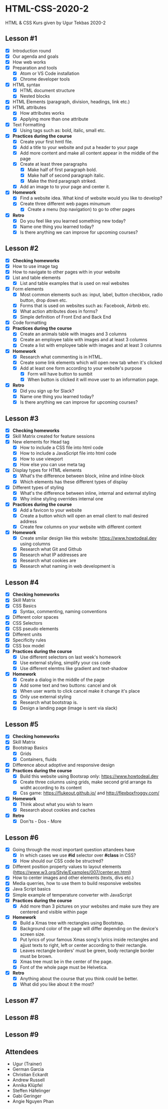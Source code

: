 # HTML-CSS-2020-2
HTML &amp; CSS Kurs given by Ugur Tekbas 2020-2

## Lesson #1

* [x] Introduction round
* [x] Our agenda and goals
* [x] How web works
* [x] Preparation and tools
  * [x] Atom or VS Code installation
  * [x] Chrome developer tools
* [x] HTML syntax
  * [x] HTML document structure
  * [x] Nested blocks
* [x] HTML Elements (paragraph, division, headings, link etc.)
* [x] HTML attributes
  * [x] How attributes works
  * [x] Applying more than one attribute
* [x] Text Formatting
  * [x] Using tags such as: bold, italic, small etc.

* [x] **Practices during the course**
  * [x] Create your first hmtl file.
  * [x] Add a title to your website and put a header to your page
  * [x] Add more content and make all content appear in the middle of the page
  * [x] Create at least three paragraphs
    * [x] Make half of first paragraph bold.
    * [x] Make half of second paragraph italic.
    * [x] Make the third paragraph striked.
  * [x] Add an image to to your page and center it.
* [x] **Homework**
    * [x] Find a website idea. What kind of website would you like to develop?
    * [x] Create three different web pages minumum
        * [x] Create a menu (top navigation) to go to other pages
* [x] **Retro**
    * [x] Do you feel like you learned something new today?
    * [x] Name one thing you learned today?
    * [x] Is there anything we can improve for upcoming courses?
    
## Lesson #2

* [x] **Checking homeworks**
* [x] How to use image tag
* [x] How to navigate to other pages with in your website
* [x] List and table elements
    * [x] List and table examples that is used on real websites
* [x] Form elements
    * [x] Most common elements such as: input, label, button checkbox, radio button, drop down etc.
    * [x] Forms that is used on websites such as: Facebook, Airbnb etc.
    * [x] What action attributes does in forms?
    * [x] Simple definition of Front End and Back End
* [x] Code formatting
* [x] **Practices during the course**
    * [x] Create an animals table with images and 3 columns
    * [x] Create an employee table with images and at least 3 columns
    * [x] Create a list with employee table with images and at least 3 columns
 * [x] **Homework**
    * [x] Research what commenting is in HTML.
    * [x] Create some link elements which will open new tab when it's clicked
    * [x] Add at least one form according to your website's purpose
        * [x] Form will have button to sumbit
        * [x] When button is clicked it will move user to an information page.
* [x] **Retro**
    * [x] Did you sign up for Slack?
    * [x] Name one thing you learned today?
    * [x] Is there anything we can improve for upcoming courses?
    
## Lesson #3

* [x] **Checking homeworks**
* [x] Skill Matrix created for feature sessions
* [x] New elements for Head tag
    * [x] How to include a CSS file into html code
    * [x] How to include a JavaScript file into html code
    * [x] How to use viewport
    * [x] How else you can use meta tag
* [x] Display types for HTML elements
    * [x] What's the difference between block, inline and inline-block
    * [x] Which elements has these different types of display
* [x] Different types of styling
    * [x] What's the difference between inline, internal and external styling
    * [x] Why inline styling overrides internal one
* [x] **Practices during the course**
    * [x] Add a favicon to your website
    * [x] Create a button which will open an email client to mail desired address
    * [x] Create few columns on your website with different content        
* [x] **Homework**
    * [x] Create smilar design like this website: https://www.howtodeal.dev using columns
    * [x] Research what Git and Github
    * [x] Research what IP addresses are
    * [x] Research what cookies are
    * [x] Research what naming in web development is

## Lesson #4

* [x] **Checking homeworks**
* [x] Skill Matrix 
* [x] CSS Basics
    * [x] Syntax, commenting, naming conventions
* [x] Different color spaces
* [x] CSS Selectors
* [x] CSS pseudo elements
* [x] Different units
* [x] Specificity rules
* [x] CSS box model
* [x] **Practices during the course**
    * [x] Use different selectors on last week's homework
    * [x] Use external styling, simplify your css code
    * [x] Use different elemtns like gradient and text-shadow
* [x] **Homework**
    * [x] Create a dialog in the middle of the page
    * [x] Add some text and two buttons: cancel and ok
    * [x] When user wants to click cancel make it change it's place
    * [x] Only use external styling
    * [x] Research what bootstrap is.
    * [x] Design a landing page (image is sent via slack)
    
## Lesson #5

* [x] **Checking homeworks**
* [x] Skill Matrix 
* [x] Bootstrap Basics
    * [x] Grids
    * [x] Containers, fluids
* [x] Difference about adoptive and responsive design
* [x] **Practices during the course**
    * [x] Build this website using Bootsrap only: https://www.howtodeal.dev 
    * [x] Create three columns using grids, make second grid arrange its widht according to its content
    * [x] Css game: https://flukeout.github.io/   and http://flexboxfroggy.com/
* [x] **Homework**
    * [x] Think about what you wish to learn
    * [x] Research about cookies and caches   
* [x] **Retro**
    * [x] Don'ts - Dos - More

## Lesson #6

* [x] Going through the most important question attandees have
    * [x] In which cases we use **#id** selector over **#class** in CSS?
    * [x] How should our CSS code be structred?
* [x] Different position property values to layout elements (https://www.w3.org/Style/Examples/007/center.en.html)
* [x] How to center images and other elements (texts, divs etc.)
* [x] Media querries, how to use them to build responsive websites
* [x] Java Script basics
* [x] Simple example of temperature converter with JavaScript
* [x] **Practices during the course**
    * [x] Add more than 3 pictures on your websites and make sure they are centered and visible within page 
* [x] **Homework**
    * [x] Build a Xmas tree with rectangles using Bootstrap.
    * [x] Background color of the page will differ depending on the device's screen size.
    * [x] Put lyrics of your famous Xmas song's lyrics inside rectangles and ajjust texts to right, left or center according to their rectangle.
    * [x] Leaves rectangle borders' must be green, body rectangle border must be brown.
    * [x] Xmas tree must be in the center of the page.
    * [x] Font of the whole page must be Helvetica.
* [x] **Retro**
    * [x] Anything about the course that you think could be better.
    * [x] What did you like about it the most?

## Lesson #7
## Lesson #8
## Lesson #9

## Attendees
- Ugur (Trainer)
- German Garcia
- Christian Eckardt
- Andrew Russell
- Annika Klüpfel
- Steffen Häfelinger
- Gabi Geringer
- Angie Nguyen Phan
